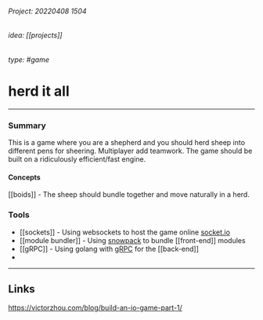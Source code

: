 ###### Project: 20220408 1504

###### idea: [[projects]]
###### type: #game
# herd it all

---

### Summary
This is a game where you are a shepherd and you should herd sheep into different pens for sheering. Multiplayer add teamwork.
The game should be built on a ridiculously efficient/fast engine. 

#### Concepts
[[boids]] - The sheep should bundle together and move naturally in a herd.


### Tools
- [[sockets]] - Using websockets to host the game online [socket.io](https://socket.io/)
- [[module bundler]] - Using [snowpack](https://www.snowpack.dev/) to bundle [[front-end]] modules 
- [[gRPC]] - Using golang with [gRPC](https://grpc.io/) for the [[back-end]]
- 

---
## Links
https://victorzhou.com/blog/build-an-io-game-part-1/
